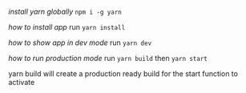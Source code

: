 _install yarn globally_
`npm i -g yarn`

_how to install app_
run `yarn install`

_how to show app in dev mode_
run `yarn dev`

_how to run production mode_
run `yarn build` then `yarn start`

yarn build will create a production ready build for the start function to activate
